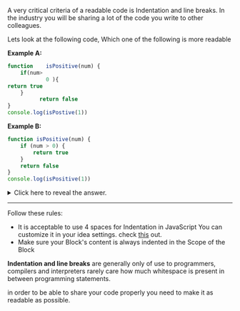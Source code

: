 A very critical criteria of a readable code is Indentation and line breaks. In the industry you will be sharing a lot of the code you write to other colleagues.

Lets look at the following code, Which one of the following is more readable

**Example A:**
```js
function    isPositive(num) {
    if(num>
            0 ){
return true
    }
          return false
}
console.log(isPostive(1))
```

**Example B:**
```js
function isPositive(num) {
    if (num > 0) {
        return true
    }
    return false
}
console.log(isPositive(1))
```

<details><summary>
Click here to reveal the answer.
</summary>

**It should be obvious that its B!**
some of you might say "Oh but it works 😉"
that is correct, however it would take double the time to understand your code.

</details>

---

Follow these rules:
- It is acceptable to use 4 spaces for Indentation in JavaScript
  You can customize it in your idea settings. check [this](https://stackoverflow.com/questions/29972396/how-can-i-customize-the-tab-to-space-conversion-factor) out. 
- Make sure your Block's content is always indented in the Scope of the Block

**Indentation and line breaks** are generally only of use to programmers, compilers and interpreters rarely care how much whitespace is present in between programming statements.



in order to be able to share your code properly you need to make it as readable as possible.
